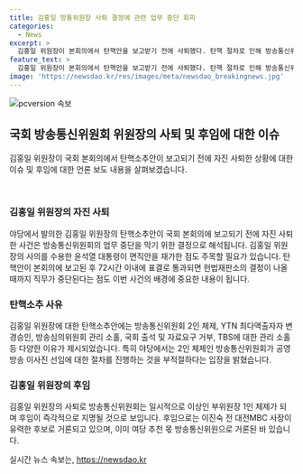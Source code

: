 ```yaml
---
title: 김홍일 방통위원장 사퇴 결정에 관련 업무 중단 회피
categories:
  - News
excerpt: >
  김홍일 위원장이 본회의에서 탄핵안을 보고받기 전에 사퇴했다. 탄핵 절차로 인해 방송통신위의 업무가 중단되는 것을 막기 위한 결정으로 풀이된다. 이에 대통령은 사의를 수용하고 면직안을 재가했다. 이에 따라 방송통신위는 당분간 이상인 부위원장 1인 체제로 운영되며, 후임으로는 이진숙 전 대전MBC 사장이 거론되고 있다. 이에 대한 계획 논란과 관련된 내용도 논의되고 있다.
feature_text: >
  김홍일 위원장이 본회의에서 탄핵안을 보고받기 전에 사퇴했다. 탄핵 절차로 인해 방송통신위의 업무가 중단되는 것을 막기 위한 결정으로 풀이된다. 이에 대통령은 사의를 수용하고 면직안을 재가했다. 이에 따라 방송통신위는 당분간 이상인 부위원장 1인 체제로 운영되며, 후임으로는 이진숙 전 대전MBC 사장이 거론되고 있다. 이에 대한 계획 논란과 관련된 내용도 논의되고 있다.
image: 'https://newsdao.kr/res/images/meta/newsdao_breakingnews.jpg'
---
```


<p><img src="https://newsdao.kr/res/images/meta/newsdao_breakingnews.jpg" alt="pcversion 속보" /></p>

<h2 data-ke-size="size26">국회 방송통신위원회 위원장의 사퇴 및 후임에 대한 이슈</h2>

<p data-ke-size="size16">김홍일 위원장이 국회 본회의에서 탄핵소추안이 보고되기 전에 자진 사퇴한 상황에 대한 이슈 및 후임에 대한 언론 보도 내용을 살펴보겠습니다.</p>

<p data-ke-size="size16">&nbsp;</p>

<h3 data-ke-size="size24">김홍일 위원장의 자진 사퇴</h3>

<p data-ke-size="size16">야당에서 발의한 김홍일 위원장의 탄핵소추안이 국회 본회의에 보고되기 전에 자진 사퇴한 사건은 방송통신위원회의 업무 중단을 막기 위한 결정으로 해석됩니다. 김홍일 위원장의 사의를 수용한 윤석열 대통령이 면직안을 재가한 점도 주목할 필요가 있습니다. 탄핵안이 본회의에 보고된 후 72시간 이내에 표결로 통과되면 헌법재판소의 결정이 나올 때까지 직무가 중단된다는 점도 이번 사건의 배경에 중요한 내용이 됩니다.</p>

<h3 data-ke-size="size24">탄핵소추 사유</h3>

<p data-ke-size="size16">김홍일 위원장에 대한 탄핵소추안에는 방송통신위원회 2인 체제, YTN 최다액출자자 변경승인, 방송심의위원회 관리 소홀, 국회 출석 및 자료요구 거부, TBS에 대한 관리 소홀 등 다양한 이유가 제시되었습니다. 특히 야당에서는 2인 체제인 방송통신위원회가 공영방송 이사진 선임에 대한 절차를 진행하는 것을 부적절하다는 입장을 밝혔습니다.</p>

<h3 data-ke-size="size24">김홍일 위원장의 후임</h3>

<p data-ke-size="size16">김홍일 위원장의 사퇴로 방송통신위원회는 일시적으로 이상인 부위원장 1인 체제가 되며 후임이 즉각적으로 지명될 것으로 보입니다. 후임으로는 이진숙 전 대전MBC 사장이 유력한 후보로 거론되고 있으며, 이미 여당 추천 몫 방송통신위원으로 거론된 바 있습니다.</p>
실시간 뉴스 속보는, <a href="https://newsdao.kr" rel="dofollow">https://newsdao.kr</a>


